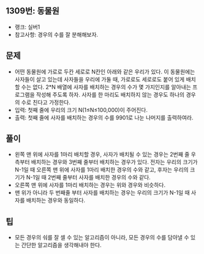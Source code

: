 <h2>1309번: 동물원</h2>
<ul>
  <li>랭크: 실버1</li>
  <li>참고사항: 경우의 수를 잘 분해해보자.</li>
</ul>
<h2>문제</h2>
<ul>
  <li>어떤 동물원에 가로로 두칸 세로로 N칸인 아래와 같은 우리가 있다. 이 동물원에는 사자들이 살고 있는데 사자들을 우리에 가둘 때, 가로로도 세로로도 붙어 있게 배치할 수는 없다. 2*N 배열에 사자를 배치하는 경우의 수가 몇 가지인지를 알아내는 프로그램을 작성해 주도록 하자. 사자를 한 마리도 배치하지 않는 경우도 하나의 경우의 수로 친다고 가정한다.</li>
  <li>입력: 첫째 줄에 우리의 크기 N(1≤N≤100,000)이 주어진다.</li>
  <li>출력: 첫째 줄에 사자를 배치하는 경우의 수를 9901로 나눈 나머지를 출력하여라.</li>
</ul>
<h2>풀이</h2>
<ul>
  <li>왼쪽 맨 위에 사자를 1마리 배치할 경우, 사자가 배치될 수 있는 경우는 2번째 줄 우측부터 배치하는 경우와 3번째 줄부터 배치하는 경우가 있다. 전자는 우리의 크기가 N-1일 때 오른쪽 맨 위에 사자를 1마리 배치한 경우의 수와 같고, 후자는 우리의 크기가 N-1일 때 2번째 줄부터 사자를 배치한 경우의 수와 같다.</li>
  <li>오른쪽 맨 위에 사자를 1마리 배치하는 경우는 위와 경우와 비슷하다.</li>
  <li>맨 위가 아니라 두 번째줄 부터 사자를 배치하는 경우는 우리의 크기가 N-1일 때 사자를 배치하는 경우와 동일하다.</li>
</ul>
<h2>팁</h2>
<ul>
  <li>모든 경우의 숴를 잘 셀 수 있는 알고리즘이 아니라, 모든 경우의 수를 담아낼 수 있는 간단한 알고리즘을 생각해내야 한다.</li>
</ul>
